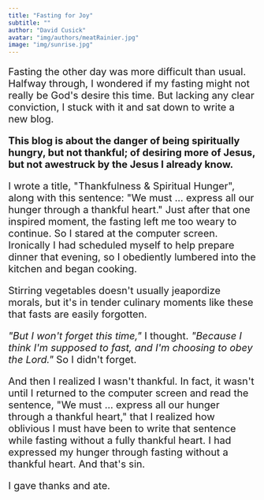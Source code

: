 ```yaml
---
title: "Fasting for Joy"
subtitle: ""
author: "David Cusick"
avatar: "img/authors/meatRainier.jpg"
image: "img/sunrise.jpg"
---
```

<p style="font-size:20px">Fasting the other day was more difficult than usual. Halfway through, I wondered if my fasting might not really be God's desire this time. But lacking any clear conviction, I stuck with it and sat down to write a new blog.</p>

<p style="font-size:20px"><b>This blog is about the danger of being spiritually hungry, but not thankful; of desiring more of Jesus, but not awestruck by the Jesus I already know.</b></p>

<p style="font-size:20px">I wrote a title, "Thankfulness & Spiritual Hunger", along with this sentence: "We must ... express all our hunger through a thankful heart." Just after that one inspired moment, the fasting left me too weary to continue. So I stared at the computer screen. Ironically I had scheduled myself to help prepare dinner that evening, so I obediently lumbered into the kitchen and began cooking.</p>

<p style="font-size:20px">Stirring vegetables doesn't usually jeapordize morals, but it's in tender culinary moments like these that fasts are easily forgotten.</p>

<p style="font-size:20px"><i>"But I won't forget this time,"</i> I thought. <i>"Because I think I'm supposed to fast, and I'm choosing to obey the Lord."</i> So I didn't forget.</p>

<p style="font-size:20px">And then I realized I wasn't thankful. In fact, it wasn't until I returned to the computer screen and read the sentence, "We must ... express all our hunger through a thankful heart," that I realized how oblivious I must have been to write that sentence while fasting without a fully thankful heart. I had expressed my hunger through fasting without a thankful heart. And that's sin.</p>

<p style="font-size:20px"> I gave thanks and ate.</p>
